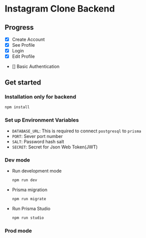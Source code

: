 # Instagram Clone Backend

## Progress

- [X] Create Account
- [X] See Profile
- [X] Login
- [X] Edit Profile
- [] Basic Authentication

## Get started

### Installation only for backend

```bash
npm install
```

### Set up Environment Variables

- `DATABASE_URL`: This is required to connect `postgresql` to `prisma`
- `PORT`: Sever port number
- `SALT`: Password hash salt
- `SECRET`: Secret for Json Web Token(JWT)

### Dev mode

- Run development mode

    ```bash
    npm run dev
    ```

- Prisma migration

    ```bash
    npm run migrate
    ```

- Run Prisma Studio

    ```bash
    npm run studio
    ```

### Prod mode

